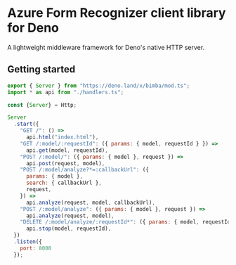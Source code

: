 # Azure Form Recognizer client library for Deno
A lightweight middleware framework for Deno's native HTTP server.

## Getting started

```javascript
export { Server } from "https://deno.land/x/bimba/mod.ts";
import * as api from "./handlers.ts";

const {Server} = Http;

Server
  .start({
    "GET /": () => 
      api.html("index.html"),
    "GET /:model/:requestId": ({ params: { model, requestId } }) =>
      api.get(model, requestId),
    "POST /:model/": ({ params: { model }, request }) => 
      api.post(request, model),
    "POST /:model/analyze?*=:callbackUrl": ({
      params: { model },
      search: { callbackUrl },
      request,
    }) => 
      api.analyze(request, model, callbackUrl),
    "POST /:model/analyze": ({ params: { model }, request }) =>
      api.analyze(request, model),
    "DELETE /:model/analyze/:requestId*": ({ params: { model, requestId } }) =>
      api.stop(model, requestId),
  })
  .listen({
    port: 8000
  });
  ```